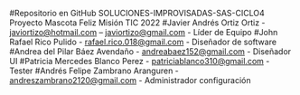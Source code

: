 #Repositorio en GitHub SOLUCIONES-IMPROVISADAS-SAS-CICLO4 Proyecto Mascota Feliz Misión TIC 2022
#Javier Andrés Ortiz Ortiz - javiortizo@hotmail.com – javiortizo@gmail.com - Líder de Equipo
#John Rafael Rico Pulido - rafael.rico.018@gmail.com - Diseñador de software
#Andrea del Pilar Báez Avendaño - andreabaez152@gmail.com - Diseñador UI 
#Patricia Mercedes Blanco Perez - patriciablanco310@gmail.com - Tester
#Andrés Felipe Zambrano Aranguren - andreszambrano2120@gmail.com - Administrador configuración